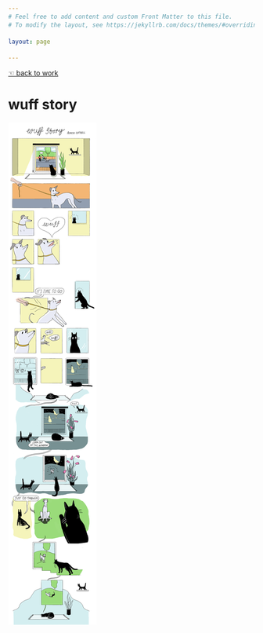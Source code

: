 ```yaml
---
# Feel free to add content and custom Front Matter to this file.
# To modify the layout, see https://jekyllrb.com/docs/themes/#overriding-theme-defaults

layout: page

---
```


[☜ back to work](work)  
# wuff story


![](images/wuff-story.png)
